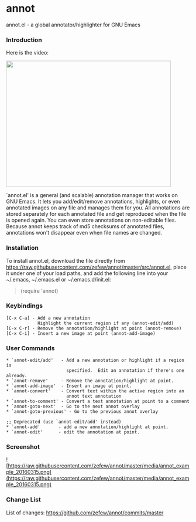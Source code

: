 # annot
annot.el - a global annotator/highlighter for GNU Emacs

### Introduction ###

Here is the video:

<a href='http://www.youtube.com/watch?feature=player_embedded&v=cCIetEFzdvY' target='_blank'><img src='http://img.youtube.com/vi/cCIetEFzdvY/0.jpg' width='450' height=344 /></a>

`annot.el' is a general (and scalable) annotation manager that works on GNU
Emacs.  It lets you add/edit/remove annotations, highlights, or even annotated
images on any file and manages them for you.  All annotations are stored
separately for each annotated file and get reproduced when the file is opened
again. You can even store annotations on non-editable files.  Because annot
keeps track of md5 checksums of annotated files, annotations won't disappear
even when file names are changed.


### Installation ###

To install annot.el, download the file directly from
https://raw.githubusercontent.com/zefew/annot/master/src/annot.el, place it
under one of your load paths, and add the following line into your ~/.emacs,
~/.emacs.el or ~/.emacs.d/init.el:

> (require 'annot)

### Keybindings ###

```
[C-x C-a] - Add a new annotation
            Highlight the current region if any (annot-edit/add)
[C-x C-r] - Remove the annotation/highlight at point (annot-remove)
[C-x C-i] - Insert a new image at point (annot-add-image)
```

### User Commands ###

```
* `annot-edit/add'   - Add a new annotation or highlight if a region is
                       specified.  Edit an annotation if there's one already.
* `annot-remove'     - Remove the annotation/highlight at point.
* `annot-add-image'  - Insert an image at point.
* `annot-convert'    - Convert text within the active region into an
                       annot text annotation
* `annot-to-comment' - Convert a text annotation at point to a comment
* `annot-goto-next'  - Go to the next annot overlay
* `annot-goto-previous' - Go to the previous annot overlay

;; Deprecated (use `annot-edit/add' instead)
* `annot-add'       - add a new annotation/highlight at point.
* `annot-edit'      - edit the annotation at point.
```

### Screenshot ###

![https://raw.githubusercontent.com/zefew/annot/master/media/annot_example_20160315.png](https://raw.githubusercontent.com/zefew/annot/master/media/annot_example_20160315.png)

### Change List ###

List of changes: https://github.com/zefew/annot/commits/master


